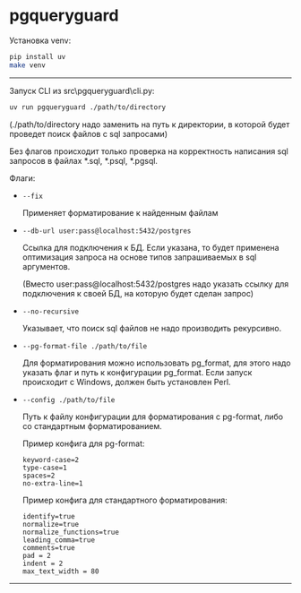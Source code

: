 # pgqueryguard

Установка venv:
```bash
pip install uv
make venv
```

---

Запуск CLI из src\pgqueryguard\cli.py:

```bash
uv run pgqueryguard ./path/to/directory
```

(./path/to/directory надо заменить на путь к директории, в которой будет проведет поиск файлов с sql запросами)

Без флагов происходит только проверка на корректность написания sql запросов в файлах *.sql, *.psql, *.pgsql.

Флаги:

- `--fix`
    
    Применяет форматирование к найденным файлам

- `--db-url user:pass@localhost:5432/postgres`

    Ссылка для подключения к БД. Если указана, то будет применена оптимизация запроса на основе типов запрашиваемых в sql аргументов.

    (Вместо user:pass@localhost:5432/postgres надо указать ссылку для подключения к своей БД, на которую будет сделан запрос)

- `--no-recursive`

    Указывает, что поиск sql файлов не надо производить рекурсивно.

- `--pg-format-file ./path/to/file`

    Для форматирования можно использовать pg_format, для этого надо указать флаг и путь к конфигурации pg_format. Если запуск происходит с Windows, должен быть установлен Perl.

- `--config ./path/to/file`

    Путь к файлу конфигурации для форматирования с pg-format, либо со стандартным форматированием.

    Пример конфига для pg-format:

    ```
    keyword-case=2
    type-case=1
    spaces=2
    no-extra-line=1
    ```

    Пример конфига для стандартного форматирования:

    ```
    identify=true
    normalize=true
    normalize_functions=true
    leading_comma=true
    comments=true
    pad = 2
    indent = 2
    max_text_width = 80
    ```

---
